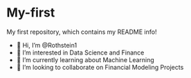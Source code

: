# My-first
My first repository, which contains my README info! 

- 👋 Hi, I’m @Rothstein1
- 👀 I’m interested in Data Science and Finance
- 🌱 I’m currently learning about Machine Learning 
- 💞️ I’m looking to collaborate on Financial Modeling Projects 
